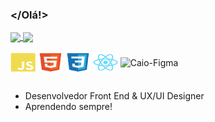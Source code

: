 ### </Olá!>

<div>
<a href="https://github.com/CaioHGuedes/github-readme-stats">
  <img width="48%" align="center" src="https://github-readme-stats.vercel.app/api?username=CaioHGuedes&show_icons=true&theme=midnight-purple" />
</a>
<a href="https://github.com/CaioHGuedes/convoychat">
  <img width="48%" align="center" src="https://github-readme-stats.vercel.app/api/top-langs?username=CaioHGuedes&layout=compact&langs_count=8&card_width=445&theme=midnight-purple" />
</a>
</div>


<div style="display: inline_block"><br>
  <img align="center" alt="Caio-Js" height="30" width="40" src="https://raw.githubusercontent.com/devicons/devicon/master/icons/javascript/javascript-plain.svg">
  <img align="center" alt="Caio-HTML" height="30" width="40" src="https://raw.githubusercontent.com/devicons/devicon/master/icons/html5/html5-original.svg">
  <img align="center" alt="Caio-CSS" height="30" width="40" src="https://raw.githubusercontent.com/devicons/devicon/master/icons/css3/css3-original.svg">
  <img align="center" alt="Caio-React" height="30" width="40" src="https://raw.githubusercontent.com/devicons/devicon/master/icons/react/react-original.svg">
  <img align="center" alt="Caio-Figma" height="30" width="40" src="https://cdn.jsdelivr.net/gh/devicons/devicon/icons/figma/figma-original.svg" />
</div>

##

- Desenvolvedor Front End & UX/UI Designer  
- Aprendendo sempre!
